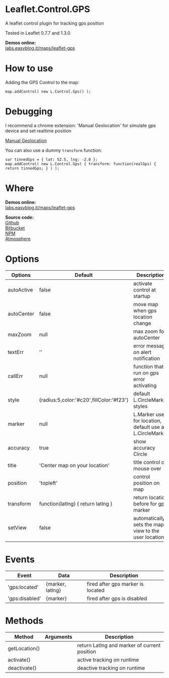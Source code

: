 Leaflet.Control.GPS
============

A leaflet control plugin for tracking gps position

Tested in Leaflet 0.7.7 and 1.3.0

**Demos online:**  
[labs.easyblog.it/maps/leaflet-gps](http://labs.easyblog.it/maps/leaflet-gps/)

# How to use

Adding the GPS Control to the map:

```
map.addControl( new L.Control.Gps() );
```

# Debugging

I recommend a chrome extension: 'Manual Geolocation'
for simulate gps device and set realtime position

[Manual Geolocation](https://chrome.google.com/webstore/detail/manual-geolocation/mfodligkojepnddfhkbkodbamcagfhlo)

You can also use a dummy `transform` function:

```
var tinnedGps = { lat: 52.5, lng: -2.0 };
map.addControl( new L.Control.Gps( { transform: function(realGps) { return tinnedGps; } ) );
```

# Where

**Demos online:**  
[labs.easyblog.it/maps/leaflet-gps](http://labs.easyblog.it/maps/leaflet-gps/)

**Source code:**  
[Github](https://github.com/stefanocudini/leaflet-gps)  
[Bitbucket](https://bitbucket.org/stefanocudini/leaflet-gps)  
[NPM](https://npmjs.org/package/leaflet-gps)  
[Atmosphere](https://atmosphere.meteor.com/package/leaflet-gps)

# Options
| Options			| Default			  | Description                               |
| ---------------------- | ---------------------- | ----------------------------------------- |
| autoActive  | false  | activate control at startup         |
| autoCenter  | false  | move map when gps location change   |
| maxZoom     | null   | max zoom for autoCenter             |
| textErr     | ''     | error message on alert notification |
| callErr     | null   | function that run on gps error activating |
| style       | {radius:5,color:'#c20',fillColor:'#f23'}  | default L.CircleMarker styles |
| marker      | null   | L.Marker used for location, default use a L.CircleMarker |
| accuracy    | true   | show accuracy Circle |
| title       | 'Center map on your location' | title control on mouse over |
| position    | 'topleft' | control position on map |
| transform   | function(latlng) { return latlng } | return location before for gps marker |
| setView     | false  | automatically sets the map view to the user location |

# Events
| Event			 | Data			  | Description                               |
| ---------------------- | ---------------------- | ----------------------------------------- |
| 'gps:located' | {marker, latlng} | fired after gps marker is located |
| 'gps:disabled'	 | {marker}	                  | fired after gps is disabled          |

# Methods
| Method		| Arguments		 | Description                  |
| --------------------- | ---------------------- | ---------------------------- |
| getLocation()		| 	 | return Latlng and marker of current position  |
| activate()           |  	 | active tracking on runtime           |
| deactivate()		| 	 | deactive tracking on runtime |
